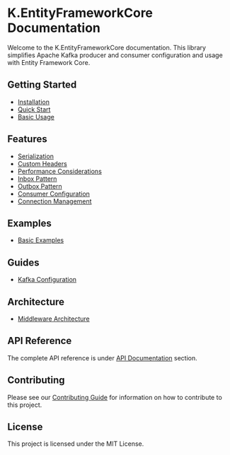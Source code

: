 # K.EntityFrameworkCore Documentation

Welcome to the K.EntityFrameworkCore documentation. This library simplifies Apache Kafka producer and consumer configuration and usage with Entity Framework Core.

## Getting Started

- [Installation](getting-started/installation.md)
- [Quick Start](getting-started/quick-start.md)
- [Basic Usage](getting-started/basic-usage.md)

## Features

- [Serialization](features/serialization.md)
- [Custom Headers](features/custom-headers.md)
- [Performance Considerations](features/performance-considerations.md)
- [Inbox Pattern](features/inbox.md)
- [Outbox Pattern](features/outbox.md)
- [Consumer Configuration](features/consumer-configuration.md)
- [Connection Management](features/connection-management.md)

## Examples

- [Basic Examples](getting-started/basic-usage.md)

## Guides

- [Kafka Configuration](guides/kafka-configuration.md)

## Architecture

- [Middleware Architecture](architecture/middleware-architecture.md)
 

## API Reference

The complete API reference is under [API Documentation](~/docs/api-reference.md) section.

## Contributing

Please see our [Contributing Guide](../CONTRIBUTING.md) for information on how to contribute to this project.

## License

This project is licensed under the MIT License.